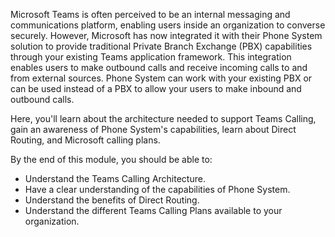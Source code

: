 Microsoft Teams is often perceived to be an internal messaging and communications platform, enabling users inside an organization to converse securely. However, Microsoft has now integrated it with their Phone System solution to provide traditional Private Branch Exchange (PBX) capabilities through your existing Teams application framework. This integration enables users to make outbound calls and receive incoming calls to and from external sources. Phone System can work with your existing PBX or can be used instead of a PBX to allow your users to make inbound and outbound calls.

Here, you'll learn about the architecture needed to support Teams Calling, gain an awareness of Phone System's capabilities, learn about Direct Routing, and Microsoft calling plans.  

By the end of this module, you should be able to:

- Understand the Teams Calling Architecture.
- Have a clear understanding of the capabilities of Phone System.
- Understand the benefits of Direct Routing.
- Understand the different Teams Calling Plans available to your organization.
